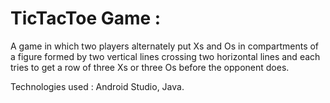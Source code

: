 # TicTacToe Game :
        
   A game in which two players alternately put Xs and Os in compartments of a figure formed
   by two vertical lines crossing two horizontal lines and each tries to get a row of three Xs 
   or three Os before the opponent does.
        
   Technologies used : Android Studio, Java.
